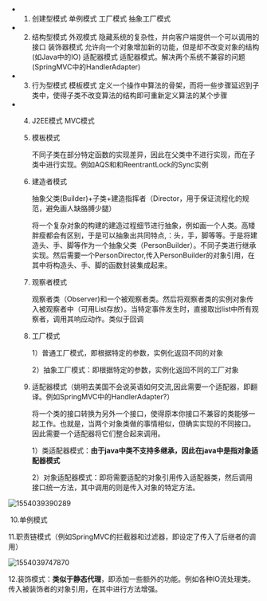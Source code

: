 - 1. 创建型模式
        单例模式 工厂模式 抽象工厂模式
- 2. 结构型模式
        外观模式    隐藏系统的复杂性，并向客户端提供一个可以调用的接口
        装饰器模式  允许向一个对象增加新的功能，但是却不改变对象的结构(如Java中的IO)
        适配器模式  适配器模式。解决两个系统不兼容的问题(SpringMVC中的HandlerAdapter)
- 3. 行为型模式
        模板模式  定义一个操作中算法的骨架，而将一些步骤延迟到子类中，使得子类不改变算法的结构即可重新定义算法的某个步骤
- 4. J2EE模式
        MVC模式

  5. 模板模式

        不同子类在部分特定函数的实现差异，因此在父类中不进行实现，而在子类中进行实现。例如AQS和和ReentrantLock的Sync实例

  6. 建造者模式

        抽象父类(Builder)+子类+建造指挥者（Director，用于保证流程化的规范，避免画人缺胳膊少腿）

        将一个复杂对象的构建的建造过程细节进行抽象，例如画一个人类。高矮胖瘦都会有区别，于是可以抽象出共同特点,：头，手，脚等等。于是将建造头、手、脚等作为一个抽象父类（PersonBuilder）。不同子类进行继承实现。然后需要一个PersonDirector,传入PersonBuilder的对象引用，在其中将构造头、手、脚的函数封装集成起来。

  7. 观察者模式

        观察者类（Observer)和一个被观察者类。然后将观察者类的实例对象传入被观察者中（可用List存放）。当特定事件发生时，直接取出list中所有观察者，调用其响应动作。类似于回调

  8. 工厂模式

        1）普通工厂模式，即根据特定的参数，实例化返回不同的对象

        2）抽象工厂模式：即根据特定的参数，实例化返回不同的工厂对象

  9. 适配器模式（姚明去美国不会说英语如何交流,因此需要一个适配器，即翻译。例如SpringMVC中的HandlerAdapter?）

        将一个类的接口转换为另外一个接口，使得原本你接口不兼容的类能够一起工作。也就是，当两个对象类做的事情相似，但确实实现的不同接口。因此需要一个适配器将它们整合起来调用。

        1）类适配器模式：**由于java中类不支持多继承，因此在java中是指对象适配器模式**

        2）对象适配器模式：即将需要适配的对象引用传入适配器类，然后调用接口统一方法，其中调用的则是传入对象的特定方法。

![1554039390289](C:\Users\ASUS\AppData\Roaming\Typora\typora-user-images\1554039390289.png)

​	10.单例模式

​	11.职责链模式（例如SpringMVC的拦截器和过滤器，即设定了传入了后继者的调用）

![1554039747870](C:\Users\ASUS\AppData\Roaming\Typora\typora-user-images\1554039747870.png)

​	12.装饰模式：**类似于静态代理**，即添加一些额外的功能。例如各种IO流处理类。传入被装饰者的对象引用，在其中进行方法增强。